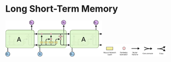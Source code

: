 # Long Short-Term Memory

<img src="https://github.com/YunlianMoon/AILibrary/blob/master/DeepLearning/images/LSTM.png" width="60%" /><img src="https://github.com/YunlianMoon/AILibrary/blob/master/DeepLearning/images/node.png" width="40%" />

